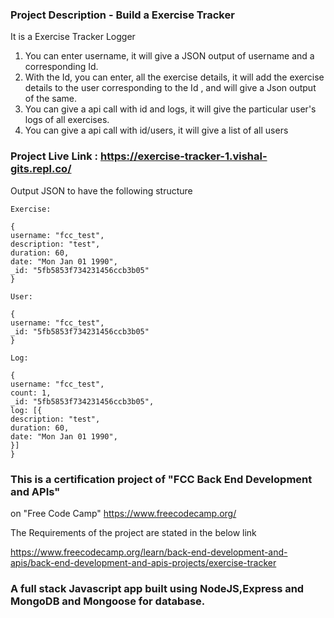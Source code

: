 ### Project Description - Build a Exercise Tracker

It is a Exercise Tracker Logger

1. You can enter username, it will give a JSON output of username and a corresponding Id.
2. With the Id, you can enter, all the exercise details, it will add the exercise details to the user corresponding to the Id , and will give a Json output of the same.
3. You can give a api call with id and logs, it will give the particular user's logs of all exercises.
4. You can give a api call with id/users, it will give a list of all users

### Project Live Link : https://exercise-tracker-1.vishal-gits.repl.co/

Output JSON to have the following structure

```
Exercise:

{
username: "fcc_test",
description: "test",
duration: 60,
date: "Mon Jan 01 1990",
_id: "5fb5853f734231456ccb3b05"
}

User:

{
username: "fcc_test",
_id: "5fb5853f734231456ccb3b05"
}

Log:

{
username: "fcc_test",
count: 1,
_id: "5fb5853f734231456ccb3b05",
log: [{
description: "test",
duration: 60,
date: "Mon Jan 01 1990",
}]
}
```

### This is a certification project of "FCC Back End Development and APIs"

on "Free Code Camp" https://www.freecodecamp.org/

The Requirements of the project are stated in the below link

https://www.freecodecamp.org/learn/back-end-development-and-apis/back-end-development-and-apis-projects/exercise-tracker

### A full stack Javascript app built using NodeJS,Express and MongoDB and Mongoose for database.
